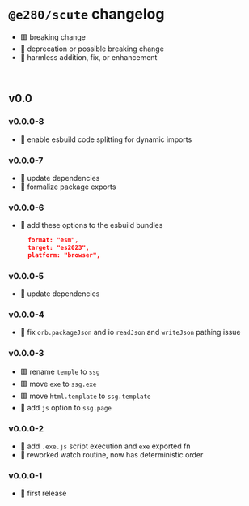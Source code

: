 
# `@e280/scute` changelog
- 🟥 breaking change
- 🔶 deprecation or possible breaking change
- 🍏 harmless addition, fix, or enhancement

<br/>

## v0.0

### v0.0.0-8
- 🍏 enable esbuild code splitting for dynamic imports

### v0.0.0-7
- 🍏 update dependencies
- 🍏 formalize package exports

### v0.0.0-6
- 🍏 add these options to the esbuild bundles
  ```json
	format: "esm",
	target: "es2023",
	platform: "browser",
	```

### v0.0.0-5
- 🍏 update dependencies

### v0.0.0-4
- 🍏 fix `orb.packageJson` and io `readJson` and `writeJson` pathing issue

### v0.0.0-3
- 🟥 rename `temple` to `ssg`
- 🟥 move `exe` to `ssg.exe`
- 🟥 move `html.template` to `ssg.template`
- 🍏 add `js` option to `ssg.page`

### v0.0.0-2
- 🍏 add `.exe.js` script execution and `exe` exported fn
- 🍏 reworked watch routine, now has deterministic order

### v0.0.0-1
- 🍏 first release

